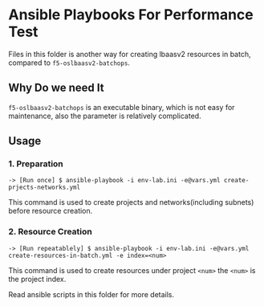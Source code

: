# Ansible Playbooks For Performance Test

Files in this folder is another way for creating lbaasv2 resources in batch, compared to `f5-oslbaasv2-batchops`. 

## Why Do we need It

`f5-oslbaasv2-batchops` is an executable binary, which is not easy for maintenance, also the parameter is relatively complicated.

## Usage

### 1. Preparation

```
-> [Run once] $ ansible-playbook -i env-lab.ini -e@vars.yml create-prjects-networks.yml
```

This command is used to create projects and networks(including subnets) before resource creation.

### 2. Resource Creation

```
-> [Run repeatablely] $ ansible-playbook -i env-lab.ini -e@vars.yml create-resources-in-batch.yml -e index=<num>
```

This command is used to create resources under project `<num>`
the `<num>` is the project index.

Read ansible scripts in this folder for more details.